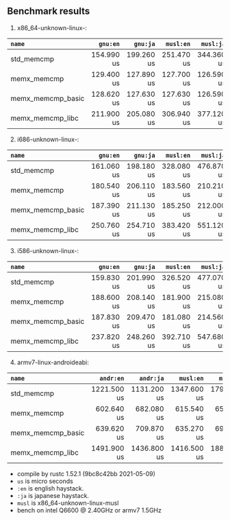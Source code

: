 ## Benchmark results

  1. x86_64-unknown-linux-:

|         `name`          |  `gnu:en`   |  `gnu:ja`   |  `musl:en`  |  `musl:ja`  |
|:------------------------|------------:|------------:|------------:|------------:|
| std_memcmp              |  154.990 us |  199.260 us |  251.470 us |  344.360 us |
| memx_memcmp             |  129.400 us |  127.890 us |  127.700 us |  126.590 us |
| memx_memcmp_basic       |  128.620 us |  127.630 us |  127.630 us |  126.590 us |
| memx_memcmp_libc        |  211.900 us |  205.080 us |  306.940 us |  377.120 us |

  2. i686-unknown-linux-:

|         `name`          |  `gnu:en`   |  `gnu:ja`   |  `musl:en`  |  `musl:ja`  |
|:------------------------|------------:|------------:|------------:|------------:|
| std_memcmp              |  161.060 us |  198.180 us |  328.080 us |  476.870 us |
| memx_memcmp             |  180.540 us |  206.110 us |  183.560 us |  210.210 us |
| memx_memcmp_basic       |  187.390 us |  211.130 us |  185.250 us |  212.000 us |
| memx_memcmp_libc        |  250.760 us |  254.710 us |  383.420 us |  551.120 us |

  3. i586-unknown-linux-:

|         `name`          |  `gnu:en`   |  `gnu:ja`   |  `musl:en`  |  `musl:ja`  |
|:------------------------|------------:|------------:|------------:|------------:|
| std_memcmp              |  159.830 us |  201.990 us |  326.520 us |  477.070 us |
| memx_memcmp             |  188.600 us |  208.140 us |  181.900 us |  215.080 us |
| memx_memcmp_basic       |  187.830 us |  209.470 us |  181.080 us |  214.560 us |
| memx_memcmp_libc        |  237.820 us |  248.260 us |  392.710 us |  547.680 us |

  4. armv7-linux-androideabi:

|         `name`          |  `andr:en`  |  `andr:ja`  |  `musl:en`  |  `musl:ja`  |
|:------------------------|------------:|------------:|------------:|------------:|
| std_memcmp              | 1221.500 us | 1131.200 us | 1347.600 us | 1791.800 us |
| memx_memcmp             |  602.640 us |  682.080 us |  615.540 us |  652.830 us |
| memx_memcmp_basic       |  639.620 us |  709.870 us |  635.270 us |  694.450 us |
| memx_memcmp_libc        | 1491.900 us | 1436.800 us | 1416.500 us | 1886.400 us |


- compile by rustc 1.52.1 (9bc8c42bb 2021-05-09)
- `us` is micro seconds
- `:en` is english haystack.
- `:ja` is japanese haystack.
- `musl` is x86_64-unknown-linux-musl
- bench on intel Q6600 @ 2.40GHz or armv7 1.5GHz
